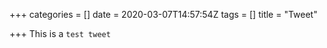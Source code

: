 +++
categories = []
date = 2020-03-07T14:57:54Z
tags = []
title = "Tweet"

+++
This is a `test tweet`